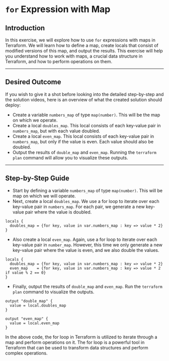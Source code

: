 # `for` Expression with Map

## Introduction

In this exercise, we will explore how to use `for` expressions with maps in Terraform. We will learn how to define a
map, create locals that consist of modified versions of this map, and output the results. This exercise will help you
understand how to work with maps, a crucial data structure in Terraform, and how to perform operations on them.

--- 

## Desired Outcome

If you wish to give it a shot before looking into the detailed step-by-step and the solution videos, here is an overview
of what the created solution should deploy:

- Create a variable `numbers_map` of type `map(number)`. This will be the map on which we operate.
- Create a local `doubles_map`. This local consists of each key-value pair in `numbers_map`, but with each value
  doubled.
- Create a local `even_map`. This local consists of each key-value pair in `numbers_map`, but only if the value is even.
  Each value should also be doubled.
- Output the results of `double_map` and `even_map`. Running the `terraform plan` command will allow you to visualize
  these outputs.

--- 

## Step-by-Step Guide

- Start by defining a variable `numbers_map` of type `map(number)`. This will be map on which we will operate.
- Next, create a local `doubles_map`. We use a for loop to iterate over each key-value pair in `numbers_map`. For each
  pair, we generate a new key-value pair where the value is doubled.

```hcl
locals {
  doubles_map = {for key, value in var.numbers_map : key => value * 2}
}
```

- Also create a local `even_map`. Again, use a for loop to iterate over each key-value pair in `number_map`. However,
  this time we only generate a new key-value pair where the value is even, and we also double the values.

```hcl
locals {
  doubles_map = {for key, value in var.numbers_map : key => value * 2}
  even_map    = {for key, value in var.numbers_map : key => value * 2 if value % 2 == 0}
}
```

- Finally, output the results of `double_map` and `even_map`. Run the `terraform plan` command to visualize the outputs.

```hcl
output "double_map" {
  value = local.doubles_map
}

output "even_map" {
  value = local.even_map
}

```

In the above code, the for loop in Terraform is utilized to iterate through a map and perform operations on it. The for
loop is a powerful tool in Terraform that can be used to transform data structures and perform complex operations.